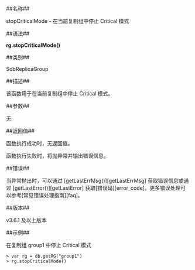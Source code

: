 ##名称##

stopCriticalMode - 在当前复制组中停止 Critical 模式

##语法##

**rg.stopCriticalMode()**

##类别##

SdbReplicaGroup 

##描述##

该函数用于在当前复制组中停止 Critical 模式。

##参数##

无

##返回值##

函数执行成功时，无返回值。

函数执行失败时，将抛异常并输出错误信息。

##错误##

当异常抛出时，可以通过 [getLastErrMsg()][getLastErrMsg] 获取错误信息或通过 [getLastError()][getLastError] 获取[错误码][error_code]。更多错误处理可以参考[常见错误处理指南][faq]。

##版本##

v3.6.1 及以上版本

##示例##

在复制组 group1 中停止 Critical 模式

```lang-javascript
> var rg = db.getRG("group1")
> rg.stopCriticalMode()
```

[^_^]:
     本文使用的所有引用及链接
[getLastErrMsg]:manual/Manual/Sequoiadb_Command/Global/getLastErrMsg.md
[getLastError]:manual/Manual/Sequoiadb_Command/Global/getLastError.md
[faq]:manual/FAQ/faq_sdb.md
[error_code]:manual/Manual/Sequoiadb_error_code.md
